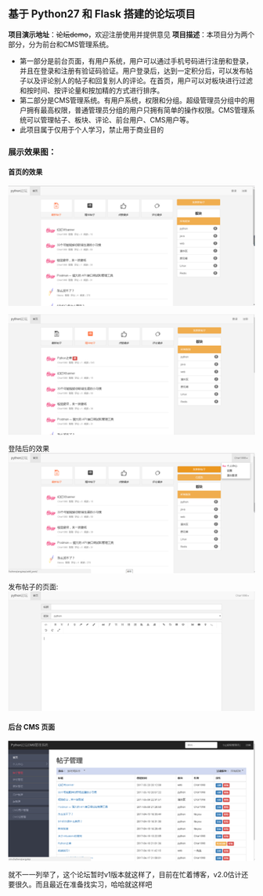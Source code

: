 ## 基于 Python27 和 Flask 搭建的论坛项目

**项目演示地址**：~~论坛demo~~，欢迎注册使用并提供意见
**项目描述**：本项目分为两个部分，分为前台和CMS管理系统。

* 第一部分是前台页面，有用户系统，用户可以通过手机号码进行注册和登录，并且在登录和注册有验证码验证。用户登录后，达到一定积分后，可以发布帖子以及评论别人的帖子和回复别人的评论。在首页，用户可以对板块进行过滤和按时间、按评论量和按加精的方式进行排序。
* 第二部分是CMS管理系统。有用户系统，权限和分组。超级管理员分组中的用户拥有最高权限，普通管理员分组的用户只拥有简单的操作权限。CMS管理系统可以管理帖子、板块、评论、前台用户、CMS用户等。
* 此项目属于仅用于个人学习，禁止用于商业目的

### 展示效果图：
#### ​首页的效果
![](static/common/images/index_01.png)

![](static/common/images/index_02.png)

登陆后的效果 
![](static/common/images/index_001.png)

发布帖子的页面:
![](static/common/images/pub.png)

#### 后台 CMS 页面
![](static/common/images/cms.png)

就不一一列举了，这个论坛暂时v1版本就这样了，目前在忙着博客，v2.0估计还要很久。而且最近在准备找实习，哈哈就这样吧